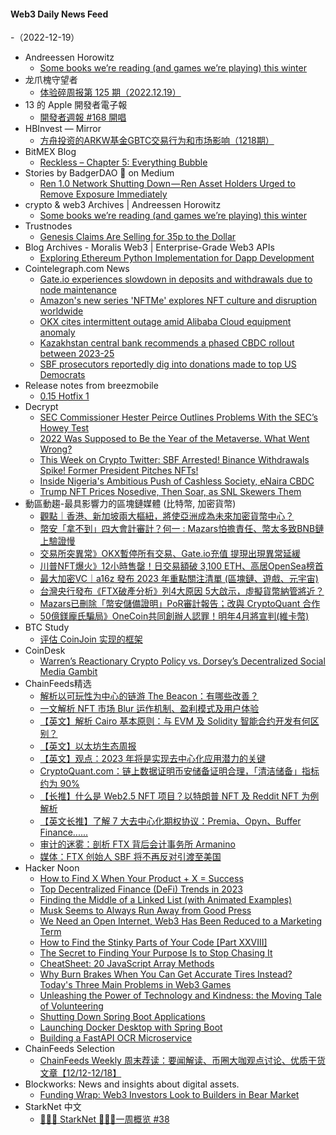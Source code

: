 #### Web3 Daily News Feed
-（2022-12-19）

- Andreessen Horowitz
  - [Some books we’re reading (and games we’re playing) this winter](https://a16zcrypto.com/some-books-were-reading-and-games-were-playing-this-winter/)
- 龙爪槐守望者
  - [体验碎周报第 125 期（2022.12.19）](http://www.ftium4.com/ux-weekly-125.html)
- 13 的 Apple 開發者電子報
  - [開發者週報 #168 開唱](https://www.ethanhuang13.com/p/168)
- HBInvest — Mirror
  - [方舟投资的ARKW基金GBTC交易行为和市场影响（1218期）](https://mirror.xyz/hbinvest.eth/O3be8UDVUyHlxqlI4m1vh1crg-OLNiN3ov_FNKF-GJg)
- BitMEX Blog
  - [Reckless – Chapter 5: Everything Bubble](https://blog.bitmex.com/reckless-chapter-5-everything-bubble/)
- Stories by BadgerDAO 🦡 on Medium
  - [Ren 1.0 Network Shutting Down — Ren Asset Holders Urged to Remove Exposure Immediately](https://badgerdao.medium.com/ren-1-0-network-shutting-down-ren-asset-holders-urged-to-remove-exposure-immediately-3049099f808f?source=rss-ffca8eca24a------2)
- crypto & web3 Archives | Andreessen Horowitz
  - [Some books we’re reading (and games we’re playing) this winter](https://a16zcrypto.com/some-books-were-reading-and-games-were-playing-this-winter/)
- Trustnodes
  - [Genesis Claims Are Selling for 35p to the Dollar](https://www.trustnodes.com/2022/12/18/genesis-claims-are-selling-for-35p-to-the-dollar)
- Blog Archives - Moralis Web3 | Enterprise-Grade Web3 APIs
  - [Exploring Ethereum Python Implementation for Dapp Development](https://moralis.io/exploring-ethereum-python-implementation-for-dapp-development/)
- Cointelegraph.com News
  - [Gate.io experiences slowdown in deposits and withdrawals due to node maintenance](https://cointelegraph.com/news/gate-io-experiences-slowdown-in-deposits-and-withdrawals-due-to-node-maintenance)
  - [Amazon's new series 'NFTMe' explores NFT culture and disruption worldwide](https://cointelegraph.com/news/amazon-s-new-series-nftme-explores-nft-culture-and-disruption-worldwide)
  - [OKX cites intermittent outage amid Alibaba Cloud equipment anomaly](https://cointelegraph.com/news/okx-cites-intermittent-outage-amid-alibaba-cloud-equipment-anomaly)
  - [Kazakhstan central bank recommends a phased CBDC rollout between 2023-25](https://cointelegraph.com/news/kazakhstan-central-bank-recommends-a-phased-cbdc-rollout-between-2023-25)
  - [SBF prosecutors reportedly dig into donations made to top US Democrats](https://cointelegraph.com/news/sbf-prosecutors-reportedly-dig-into-donations-made-to-top-us-democrats)
- Release notes from breezmobile
  - [0.15 Hotfix 1](https://github.com/breez/breezmobile/releases/tag/0.15.hf1)
- Decrypt
  - [SEC Commissioner Hester Peirce Outlines Problems With the SEC’s Howey Test](https://decrypt.co/117546/sec-commissioner-hester-peirce-outlines-problems-with-the-sec-howey-test)
  - [2022 Was Supposed to Be the Year of the Metaverse. What Went Wrong?](https://decrypt.co/117195/2022-year-metaverse-what-went-wrong)
  - [This Week on Crypto Twitter: SBF Arrested! Binance Withdrawals Spike! Former President Pitches NFTs!](https://decrypt.co/117523/this-week-on-crypto-twitter-sbf-arrested-binance-withdrawals-spike-former-president-pitches-trump-nfts)
  - [Inside Nigeria's Ambitious Push of Cashless Society, eNaira CBDC](https://decrypt.co/117229/inside-nigerias-ambitious-push-of-cashless-society-and-enaira)
  - [Trump NFT Prices Nosedive, Then Soar, as SNL Skewers Them](https://decrypt.co/117513/trump-nft-prices-crash-saturday-night-live-snl)
- 動區動趨-最具影響力的區塊鏈媒體 (比特幣, 加密貨幣)
  - [觀點｜香港、新加坡兩大樞紐，將使亞洲成為未來加密貨幣中心？](https://www.blocktempo.com/will-hong-kong-and-singapore-make-asia-the-future-hub-of-crypto/)
  - [幣安「拿不到」四大會計審計？何一 : Mazars怕擔責任、幣太多致BNB鏈上驗證慢](https://www.blocktempo.com/yi-he-responds-to-binance-audit-questions/)
  - [交易所突異常》OKX暫停所有交易、Gate.io充值 提現出現異常延緩](https://www.blocktempo.com/okx-was-down-due-to-alibaba-cloud-failure/)
  - [川普NFT爆火》12小時售罄！日交易額破 3,100 ETH、高居OpenSea榜首](https://www.blocktempo.com/trump-digital-trading-card-tops-opensea-sales/)
  - [最大加密VC｜a16z 發布 2023 年重點關注清單 (區塊鏈、遊戲、元宇宙)](https://www.blocktempo.com/big-ideas-in-tech-for-2023-an-a16z-omnibus-by-a16z/)
  - [台灣央行發布《FTX破產分析》列4大原因 5大啟示，虛擬貨幣納管將近？](https://www.blocktempo.com/taiwans-central-bank-releases-ftx-bankruptcy-report/)
  - [Mazars已刪除「幣安儲備證明」PoR審計報告；改與 CryptoQuant 合作](https://www.blocktempo.com/binance-por-removed-from-mazars-site/)
  - [50億鎂龐氏騙局》OneCoin共同創辦人認罪！明年4月將宣判(維卡幣)](https://www.blocktempo.com/co-founder-of-onecoin-pleads-guilty/)
- BTC Study
  - [评估 CoinJoin 实现的框架](https://www.btcstudy.org/2022/12/18/navigating-bitcoin-coinjoin/)
- CoinDesk
  - [Warren’s Reactionary Crypto Policy vs. Dorsey’s Decentralized Social Media Gambit](https://www.coindesk.com/business/2022/12/18/warrens-reactionary-crypto-policy-vs-dorseys-decentralized-social-media-gambit/?utm_medium=referral&utm_source=rss&utm_campaign=headlines)
- ChainFeeds精选
  - [解析以可玩性为中心的链游 The Beacon：有哪些改善？](https://mirror.xyz/0xC36051E2bb2128c18B6E16e5013355A7D950b3F5/iLOrBtHY-Nnw9UmmNF_ds_4bsouP-CvxPc4tP6___JM)
  - [一文解析 NFT 市场 Blur 运作机制、盈利模式及用户体验](https://mp.weixin.qq.com/s/rSLWt2oIK2x4FkQk1KjYSQ)
  - [【英文】解析 Cairo 基本原则：与 EVM 及 Solidity 智能合约开发有何区别？](https://medium.com/nethermind-eth/cairo-fundamentals-stacked-up-against-evm-and-solidity-1d8d4e12b2c3)
  - [【英文】以太坊生态周报](https://weekinethereumnews.com/week-in-ethereum-news-december-17-2022/)
  - [【英文】观点：2023 年将是实现去中心化应用潜力的关键](https://www.coindesk.com/consensus-magazine/2022/12/16/2023-will-be-the-year-of-dapps-heres-what-to-expect/)
  - [CryptoQuant.com：链上数据证明币安储备证明合理，「清洁储备」指标约为 90%](https://cryptoquant.com/dashboard/639937bbfbe454308ff04670)
  - [【长推】什么是 Web2.5 NFT 项目？以特朗普 NFT 及 Reddit NFT 为例解析](https://twitter.com/0xDanielWeb3/status/1604141101811585026)
  - [【英文长推】了解 7 大去中心化期权协议：Premia、Opyn、Buffer Finance......](https://twitter.com/Chinchillah_/status/1604074863836233731)
  - [审计的迷雾：剖析 FTX 背后会计事务所 Armanino](https://www.odaily.news/post/5183897)
  - [媒体：FTX 创始人 SBF 将不再反对引渡至美国](https://www.reuters.com/world/us/sam-bankman-fried-reverse-decision-contesting-extradition-source-2022-12-17/)
- Hacker Noon
  - [How to Find X When Your Product + X = Success](https://hackernoon.com/how-to-find-x-when-your-product-x-success?source=rss)
  - [Top Decentralized Finance (DeFi) Trends in 2023](https://hackernoon.com/top-decentralized-finance-defi-trends-in-2023?source=rss)
  - [Finding the Middle of a Linked List (with Animated Examples)](https://hackernoon.com/finding-the-middle-of-a-linked-list-with-animated-examples?source=rss)
  - [Musk Seems to Always Run Away from Good Press](https://hackernoon.com/musk-seems-to-always-run-away-from-good-press?source=rss)
  - [We Need an Open Internet, Web3 Has Been Reduced to a Marketing Term](https://hackernoon.com/we-need-an-open-internet-web3-has-been-reduced-to-a-marketing-term?source=rss)
  - [How to Find the Stinky Parts of Your Code [Part XXVIII]](https://hackernoon.com/how-to-find-the-stinky-parts-of-your-code-part-xxviii?source=rss)
  - [The Secret to Finding Your Purpose Is to Stop Chasing It](https://hackernoon.com/the-secret-to-finding-your-purpose-is-to-stop-chasing-it?source=rss)
  - [CheatSheet: 20 JavaScript Array Methods](https://hackernoon.com/cheatsheet-20-javascript-array-methods?source=rss)
  - [Why Burn Brakes When You Can Get Accurate Tires Instead? Today's Three Main Problems in Web3 Games](https://hackernoon.com/why-burn-brakes-when-you-can-get-accurate-tires-instead-todays-three-main-problems-in-web3-games?source=rss)
  - [Unleashing the Power of Technology and Kindness: the Moving Tale of Volunteering](https://hackernoon.com/unleashing-the-power-of-technology-and-kindness-the-moving-tale-of-volunteering?source=rss)
  - [Shutting Down Spring Boot Applications](https://hackernoon.com/shutting-down-spring-boot-applications?source=rss)
  - [Launching Docker Desktop with Spring Boot](https://hackernoon.com/launching-docker-desktop-with-spring-boot?source=rss)
  - [Building a FastAPI OCR Microservice](https://hackernoon.com/building-a-fastapi-ocr-microservice?source=rss)
- ChainFeeds Selection
  - [ChainFeeds Weekly 周末荐读：要闻解读、币圈大咖观点讨论、优质干货文章【12/12-12/18】](https://chainfeeds.substack.com/p/chainfeeds-weekly-1212-1218)
- Blockworks: News and insights about digital assets.
  - [Funding Wrap: Web3 Investors Look to Builders in Bear Market](https://blockworks.co/news/web3-funding-builders-in-bear-market)
- StarkNet 中文
  - [👩🏽‍🚀 StarkNet 👨🏽‍🚀一周概览 #38](https://starknetzh.substack.com/p/starknet-38-012)
